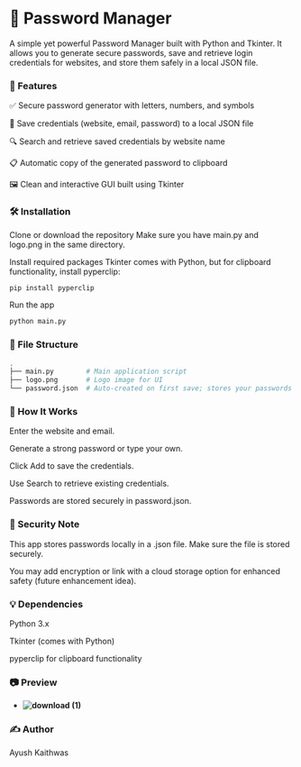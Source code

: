 # 🔐 Password Manager
A simple yet powerful Password Manager built with Python and Tkinter. It allows you to generate secure passwords, save and retrieve login credentials for websites, and store them safely in a local JSON file.


### 🧩 Features
✅ Secure password generator with letters, numbers, and symbols

💾 Save credentials (website, email, password) to a local JSON file

🔍 Search and retrieve saved credentials by website name

📋 Automatic copy of the generated password to clipboard

🖼️ Clean and interactive GUI built using Tkinter

### 🛠️ Installation
Clone or download the repository
Make sure you have main.py and logo.png in the same directory.

Install required packages
Tkinter comes with Python, but for clipboard functionality, install pyperclip:

```bash
pip install pyperclip
```
Run the app

```bash
python main.py
```

### 📂 File Structure
```bash
.
├── main.py        # Main application script
├── logo.png       # Logo image for UI
└── password.json  # Auto-created on first save; stores your passwords
```

### 🧠 How It Works
Enter the website and email.

Generate a strong password or type your own.

Click Add to save the credentials.

Use Search to retrieve existing credentials.

Passwords are stored securely in password.json.

### 🔐 Security Note
This app stores passwords locally in a .json file. Make sure the file is stored securely.

You may add encryption or link with a cloud storage option for enhanced safety (future enhancement idea).

### 💡 Dependencies
Python 3.x

Tkinter (comes with Python)

pyperclip for clipboard functionality

### 📷 Preview
- **![download (1)](https://github.com/user-attachments/assets/ed1d3764-ed9c-4581-a2c2-7d0f2bf521e0)**

### ✍️ Author
Ayush Kaithwas
